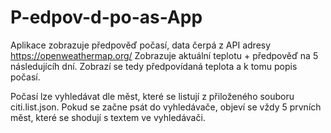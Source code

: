 # P-edpov-d-po-as-App

Aplikace zobrazuje předpověď počasí, data čerpá z API adresy https://openweathermap.org/
Zobrazuje aktuální teplotu + předpověď na 5 následujícíh dní. Zobrazí se tedy předpovídaná teplota a k tomu popis počasí.

Počasí lze vyhledávat dle měst, které se listují z přiloženého souboru citi.list.json. Pokud se začne psát do vyhledávače, objeví se vždy 5 prvních měst, které se shodují s textem ve vyhledávači.
